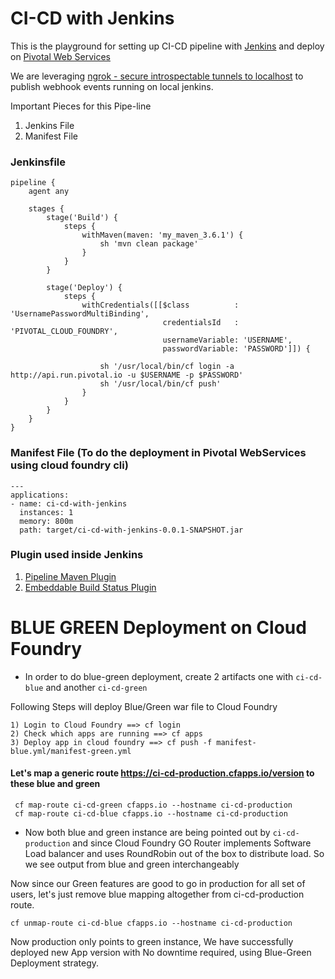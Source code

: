 # CI-CD with Jenkins 

This is the playground for setting up CI-CD pipeline with [Jenkins](https://jenkins.io/) and deploy on [Pivotal Web Services](https://console.run.pivotal.io/)

We are leveraging [ngrok - secure introspectable tunnels to localhost](https://ngrok.com/) to publish webhook events running on local jenkins.

Important Pieces for this Pipe-line

1) Jenkins File
2) Manifest File

### Jenkinsfile

```
pipeline {
    agent any

    stages {
        stage('Build') {
            steps {
                withMaven(maven: 'my_maven_3.6.1') {
                    sh 'mvn clean package'
                }
            }
        }

        stage('Deploy') {
            steps {
                withCredentials([[$class          : 'UsernamePasswordMultiBinding',
                                  credentialsId   : 'PIVOTAL_CLOUD_FOUNDRY',
                                  usernameVariable: 'USERNAME',
                                  passwordVariable: 'PASSWORD']]) {

                    sh '/usr/local/bin/cf login -a http://api.run.pivotal.io -u $USERNAME -p $PASSWORD'
                    sh '/usr/local/bin/cf push'
                }
            }
        }
    }
}
```

### Manifest File (To do the deployment in Pivotal WebServices using cloud foundry cli)
```
---
applications:
- name: ci-cd-with-jenkins
  instances: 1
  memory: 800m
  path: target/ci-cd-with-jenkins-0.0.1-SNAPSHOT.jar
```

### Plugin used inside Jenkins

 1) [Pipeline Maven Plugin](https://wiki.jenkins.io/display/JENKINS/Pipeline+Maven+Plugin)
 2) [Embeddable Build Status Plugin](https://wiki.jenkins.io/display/JENKINS/Embeddable+Build+Status+Plugin)


# BLUE GREEN Deployment on Cloud Foundry


- In order to do blue-green deployment, create 2 artifacts one with `ci-cd-blue` and another `ci-cd-green`

Following Steps will deploy Blue/Green war file to Cloud Foundry

```
1) Login to Cloud Foundry ==> cf login
2) Check which apps are running ==> cf apps
3) Deploy app in cloud foundry ==> cf push -f manifest-blue.yml/manifest-green.yml
``` 

#### Let's map a generic route https://ci-cd-production.cfapps.io/version to these blue and green 

```
 cf map-route ci-cd-green cfapps.io --hostname ci-cd-production
 cf map-route ci-cd-blue cfapps.io --hostname ci-cd-production
```

- Now both blue and green instance are being pointed out by `ci-cd-production` and since Cloud Foundry 
GO Router implements Software Load balancer and uses RoundRobin out of the box to distribute load.
So we see output from blue and green interchangeably

Now since our Green features are good to go in production for all set of users, let's just remove blue 
mapping altogether from ci-cd-production route.

```
cf unmap-route ci-cd-blue cfapps.io --hostname ci-cd-production
``` 

Now production only points to green instance, We have successfully deployed new App version with No downtime required,
using Blue-Green Deployment strategy.
